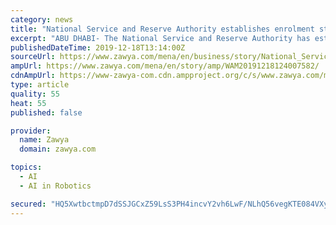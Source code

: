 ```yaml
---
category: news
title: "National Service and Reserve Authority establishes enrolment standards for AI, robotics programmes"
excerpt: "ABU DHABI- The National Service and Reserve Authority has established its enrolment standards for recruits applying to specialist programmes related to artificial intelligence, AI, and robotics, as stipulated by a Memorandum of Understanding, MoU, signed by the authority and the AI Office of the UAE Government. The authority noted that the ..."
publishedDateTime: 2019-12-18T13:14:00Z
sourceUrl: https://www.zawya.com/mena/en/business/story/National_Service_and_Reserve_Authority_establishes_enrolment_standards_for_AI_robotics_programmes-WAM20191218124007582/
ampUrl: https://www.zawya.com/mena/en/story/amp/WAM20191218124007582/
cdnAmpUrl: https://www-zawya-com.cdn.ampproject.org/c/s/www.zawya.com/mena/en/story/amp/WAM20191218124007582/
type: article
quality: 55
heat: 55
published: false

provider:
  name: Zawya
  domain: zawya.com

topics:
  - AI
  - AI in Robotics

secured: "HQ5XwtbctmpD7dSSJGCxZ59LsS3PH4incvY2vh6LwF/NLhQ56vegKTE084VXy3zTdv0I6J0h82oQ2RnK+tW6R4twkpiq1a9kYg+qyLm8p62GmrexVTbwF3yukMbSmTGu1JmlwRIKxCXTwzlmVxOJAzS8vqCzUZHt/Zs/WDg+YVCyzzMrYt25lkoqgAk9I6PEa5NGBVoKVvU/hrn2WsDv8Kq2oVWHPjEBssCpGR5o+7f8Kdc8Iak7AUh4920e7gZgCWud/zT3gh2TP1q7FjvfrA==;PgnJvpWIB46lmCrw7V4Pmg=="
---
```


